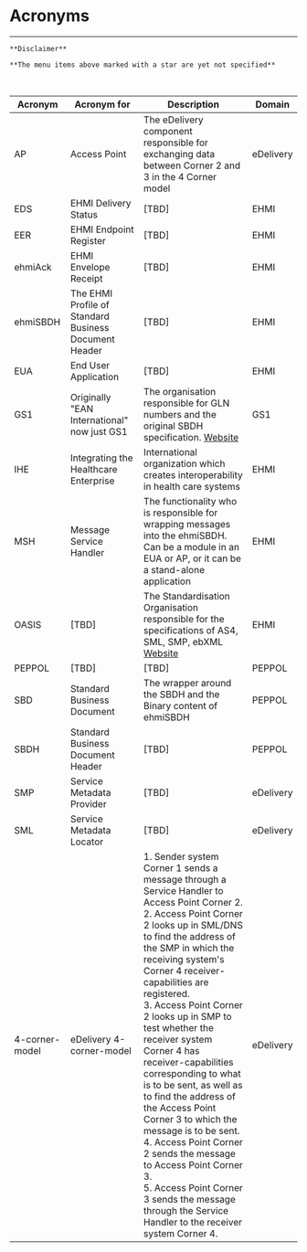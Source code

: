 # Acronyms

***

    **Disclaimer** 
    
    **The menu items above marked with a star are yet not specified**
       
<br/> 

| Acronym | Acronym for | Description | Domain |
| --- | --- | --- | --- |
| AP       | Access Point | The eDelivery component responsible for exchanging data between Corner 2 and 3 in the 4 Corner model | eDelivery |
| EDS      | EHMI Delivery Status | [TBD] | EHMI |
| EER      | EHMI Endpoint Register | [TBD] | EHMI |
| ehmiAck  | EHMI Envelope Receipt | [TBD] | EHMI |
| ehmiSBDH | The EHMI Profile of Standard Business Document Header | [TBD] | EHMI |
| EUA      | End User Application | [TBD] | EHMI |
| GS1      | Originally "EAN International" now just GS1 | The organisation responsible for GLN numbers and the original SBDH specification. [Website](https://www.gs1.org/) | GS1 |
| IHE      | Integrating the Healthcare Enterprise | International organization which creates interoperability in health care systems | EHMI |
| MSH      | Message Service Handler | The functionality who is responsible for wrapping messages into the ehmiSBDH. Can be a module in an EUA or AP, or it can be a stand-alone application | EHMI |
| OASIS    | [TBD] | The Standardisation Organisation responsible for the specifications of AS4, SML, SMP, ebXML [Website](https://www.oasis-open.org/) | EHMI |
| PEPPOL   | [TBD] | [TBD] | PEPPOL |
| SBD      | Standard Business Document | The wrapper around the SBDH and the Binary content of ehmiSBDH | PEPPOL |
| SBDH     | Standard Business Document Header | [TBD] | PEPPOL |
| SMP      | Service Metadata Provider | [TBD] | eDelivery |
| SML      | Service Metadata Locator | [TBD] | eDelivery |
| 4-corner-model | eDelivery 4-corner-model | 1. Sender system Corner 1 sends a message through a Service Handler to Access Point Corner 2. <br/> 2. Access Point Corner 2 looks up in SML/DNS to find the address of the SMP in which the receiving system's Corner 4 receiver-capabilities are registered. <br/> 3. Access Point Corner 2 looks up in SMP to test whether the receiver system Corner 4 has receiver-capabilities corresponding to what is to be sent, as well as to find the address of the Access Point Corner 3 to which the message is to be sent. <br/> 4. Access Point Corner 2 sends the message to Access Point Corner 3. <br/> 5. Access Point Corner 3 sends the message through the Service Handler to the receiver system Corner 4. | eDelivery |
 


